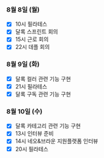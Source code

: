 ### 8월 8일 (월)
- [x] 10시 필라테스
- [x] 달록 스프린트 회의
- [x] 15시 근로 회의
- [x] 22시 데플 회의

### 8월 9일 (화)
- [x] 달록 컬러 관련 기능 구현
- [x] 21시 필라테스
- [x] 달록 구독 관련 기능 구현

### 8월 10일 (수)
- [x] 달록 카테고리 관련 기능 구현
- [x] 13시 인터뷰 준비
- [x] 14시 네오&브라운 지원플랫폼 인터뷰
- [x] 20시 필라테스
